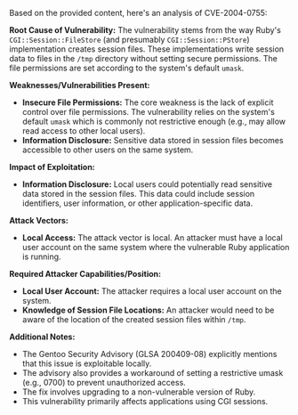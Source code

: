 Based on the provided content, here's an analysis of CVE-2004-0755:

**Root Cause of Vulnerability:**
The vulnerability stems from the way Ruby's `CGI::Session::FileStore` (and presumably `CGI::Session::PStore`) implementation creates session files. These implementations write session data to files in the `/tmp` directory without setting secure permissions. The file permissions are set according to the system's default `umask`.

**Weaknesses/Vulnerabilities Present:**
- **Insecure File Permissions:** The core weakness is the lack of explicit control over file permissions. The vulnerability relies on the system's default `umask` which is commonly not restrictive enough (e.g., may allow read access to other local users).
- **Information Disclosure:**  Sensitive data stored in session files becomes accessible to other users on the same system.

**Impact of Exploitation:**
- **Information Disclosure:**  Local users could potentially read sensitive data stored in the session files. This data could include session identifiers, user information, or other application-specific data.

**Attack Vectors:**
- **Local Access:**  The attack vector is local. An attacker must have a local user account on the same system where the vulnerable Ruby application is running.

**Required Attacker Capabilities/Position:**
- **Local User Account:** The attacker requires a local user account on the system.
- **Knowledge of Session File Locations:** An attacker would need to be aware of the location of the created session files within `/tmp`.

**Additional Notes:**
- The Gentoo Security Advisory (GLSA 200409-08) explicitly mentions that this issue is exploitable locally.
- The advisory also provides a workaround of setting a restrictive umask (e.g., 0700) to prevent unauthorized access.
- The fix involves upgrading to a non-vulnerable version of Ruby.
- This vulnerability primarily affects applications using CGI sessions.